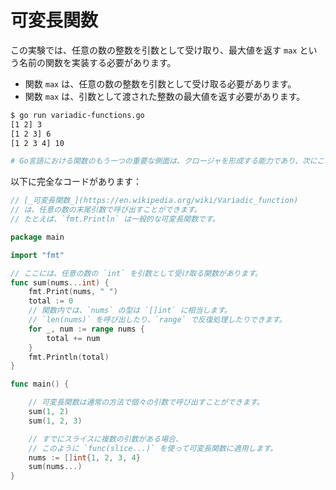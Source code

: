 # 可変長関数

この実験では、任意の数の整数を引数として受け取り、最大値を返す `max` という名前の関数を実装する必要があります。

- 関数 `max` は、任意の数の整数を引数として受け取る必要があります。
- 関数 `max` は、引数として渡された整数の最大値を返す必要があります。

```sh
$ go run variadic-functions.go
[1 2] 3
[1 2 3] 6
[1 2 3 4] 10

# Go言語における関数のもう一つの重要な側面は、クロージャを形成する能力であり、次にこれを見ていきます。
```

以下に完全なコードがあります：

```go
// [_可変長関数_](https://en.wikipedia.org/wiki/Variadic_function)
// は、任意の数の末尾引数で呼び出すことができます。
// たとえば、`fmt.Println` は一般的な可変長関数です。

package main

import "fmt"

// ここには、任意の数の `int` を引数として受け取る関数があります。
func sum(nums...int) {
	fmt.Print(nums, " ")
	total := 0
	// 関数内では、`nums` の型は `[]int` に相当します。
	// `len(nums)` を呼び出したり、`range` で反復処理したりできます。
	for _, num := range nums {
		total += num
	}
	fmt.Println(total)
}

func main() {

	// 可変長関数は通常の方法で個々の引数で呼び出すことができます。
	sum(1, 2)
	sum(1, 2, 3)

	// すでにスライスに複数の引数がある場合、
	// このように `func(slice...)` を使って可変長関数に適用します。
	nums := []int{1, 2, 3, 4}
	sum(nums...)
}

```

